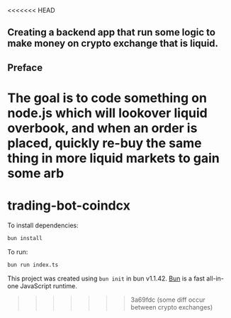 <<<<<<< HEAD
## Creating a backend app that run some logic to make money on crypto exchange that is liquid.

## Preface 
 
The goal is to code something on node.js which will lookover liquid overbook, and when an order 
is placed, quickly re-buy the same thing in more liquid markets to gain some arb 
=======
# trading-bot-coindcx

To install dependencies:

```bash
bun install
```

To run:

```bash
bun run index.ts
```

This project was created using `bun init` in bun v1.1.42. [Bun](https://bun.sh) is a fast all-in-one JavaScript runtime.
>>>>>>> 3a69fdc (some diff occur between crypto exchanges)
